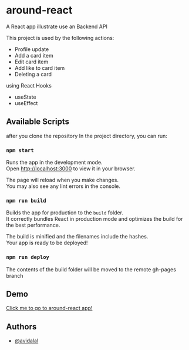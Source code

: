 # around-react

A React app illustrate use an Backend API

This project is used by the following actions:

- Profile update
- Add a card item
- Edit card item 
- Add like to card item 
- Deleting a card


using React Hooks
- useState
- useEffect
## Available Scripts

after you clone the repository
In the project directory, you can run:

### `npm start`

Runs the app in the development mode.\
Open [http://localhost:3000](http://localhost:3000) to view it in your browser.

The page will reload when you make changes.\
You may also see any lint errors in the console.

### `npm run build`

Builds the app for production to the `build` folder.\
It correctly bundles React in production mode and optimizes the build for the best performance.

The build is minified and the filenames include the hashes.\
Your app is ready to be deployed!

### `npm run deploy `

The contents of the build folder will be moved to the remote gh-pages branch

## Demo

[Click me to go to around-react app!](https://avi413.github.io/around-react/)



## Authors

- [@avidalal](https://www.github.com/avi413)
